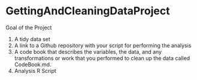 # GettingAndCleaningDataProject
Goal of the Project
1. A tidy data set
2. A link to a Github repository with your script for performing the analysis
3. A code book that describes the variables, the data, and any transformations or work that you performed to clean up the data called CodeBook.md.
4. Analysis R Script
